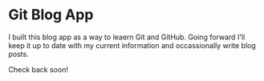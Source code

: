 # Git Blog App

I built this blog app as a way to leaern Git and GitHub. Going forward I'll keep it up to date with my current information and occassionally write blog posts.

Check back soon!